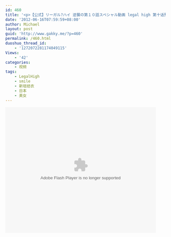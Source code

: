 ```yaml
---
id: 460
title: '<p>【公式】リーガル?ハイ 逆襲の第１０話スペシャル動画 legal high 第十话预告</p>'
date: '2012-06-16T07:59:59+08:00'
author: Michael
layout: post
guid: 'http://www.gakky.me/?p=460'
permalink: /460.html
duoshuo_thread_id:
    - '1272072281174049115'
Views:
    - '42'
categories:
    - 视频
tags:
    - LegalHigh
    - smile
    - 新垣结衣
    - 日本
    - 美女
---
```


<object height="394" width="473"><param name="allowscriptaccess" value="sameDomain"></param><param name="wmode" value="transparent"></param><param name="movie" value="http://www.tudou.com/v/144481344/v.swf"></param><param name="allowfullscreen" value="true"></param><embed allowfullscreen="true" allowscriptaccess="sameDomain" height="394" src="http://www.tudou.com/v/144481344/v.swf" type="application/x-shockwave-flash" width="473" wmode="transparent"></embed></object>